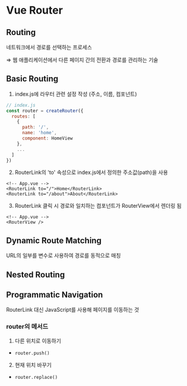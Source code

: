 # Vue Router
## Routing
네트워크에서 경로를 선택하는 프로세스

⇒ 웹 애플리케이션에서 다른 페이지 간의 전환과 경로를 관리하는 기술

## Basic Routing
1. index.js에 라우터 관련 설정 작성 (주소, 이름, 컴포넌트)
```js
// index.js
const router = createRouter({
  routes: [
    {
      path: '/',
      name: 'home',
      component: HomeView
    },
    ...
  ]
})
```

2. RouterLink의 'to' 속성으로 index.js에서 정의한 주소값(path)을 사용
```vue
<!-- App.vue -->
<RouterLink to="/">Home</RouterLink>
<RouterLink to="/about">About</RouterLink>
```

3. RouterLink 클릭 시 경로와 일치하는 컴포넌트가 RouterView에서 렌더링 됨
```vue
<!-- App.vue -->
<RouterView />
```

## Dynamic Route Matching
URL의 일부를 변수로 사용하여 경로를 동적으로 매칭

## Nested Routing

## Programmatic Navigation
RouterLink 대신 JavaScript를 사용해 페이지를 이동하는 것

### router의 메서드
1. 다른 위치로 이동하기
- `router.push()`


2. 현재 위치 바꾸기
- `router.replace()`

